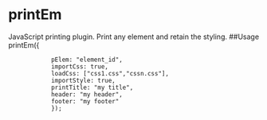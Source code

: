 # printEm
JavaScript printing plugin. Print any element and retain the styling.
##Usage
printEm({

				pElem: "element_id",
				importCss: true,
			 	loadCss: ["css1.css","cssn.css"],
			 	importStyle: true,			 	
			 	printTitle: "my title",
			 	header: "my header",
			 	footer: "my footer"
				});
